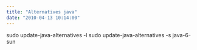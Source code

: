 ```yaml
---
title: "Alternatives java"
date: "2010-04-13 10:14:00"
---
```

sudo update-java-alternatives -l
sudo update-java-alternatives -s java-6-sun
